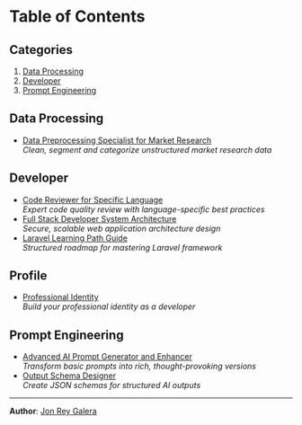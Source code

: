 # Table of Contents

## Categories
1. [Data Processing](#data-processing)
2. [Developer](#developer) 
3. [Prompt Engineering](#prompt-engineering)

## Data Processing
- [Data Preprocessing Specialist for Market Research](/data_processing/data_preprocessing_specialist_for_market_research)  
  _Clean, segment and categorize unstructured market research data_

## Developer
- [Code Reviewer for Specific Language](/developer/code_reviewer_for_specific_language)  
  _Expert code quality review with language-specific best practices_
- [Full Stack Developer System Architecture](/developer/full_stack_developer_system_architecture)  
  _Secure, scalable web application architecture design_
- [Laravel Learning Path Guide](/developer/laravel_learning_path_guide)  
  _Structured roadmap for mastering Laravel framework_

## Profile
- [Professional Identity](/profile/professional_identity)  
  _Build your professional identity as a developer_


## Prompt Engineering  
- [Advanced AI Prompt Generator and Enhancer](/prompt_engineering/advanced_ai_prompt_generator_and_enhancer)  
  _Transform basic prompts into rich, thought-provoking versions_
- [Output Schema Designer](/prompt_engineering/add_output_schema)  
  _Create JSON schemas for structured AI outputs_

---

**Author**: [Jon Rey Galera](mailto:jonreygalera@gmail.com)